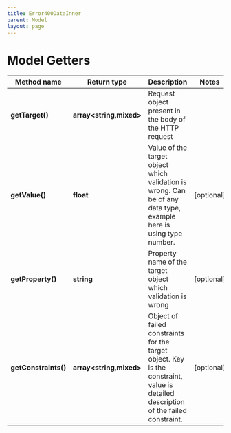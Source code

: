 ```yaml
---
title: Error400DataInner
parent: Model
layout: page
---
```


# Model Getters

Method name | Return type | Description | Notes
------------ | ------------- | ------------- | -------------
**getTarget()** | **array<string,mixed>** | Request object present in the body of the HTTP request |
**getValue()** | **float** | Value of the target object which validation is wrong. Can be of any data type, example here is using type number. | [optional]
**getProperty()** | **string** | Property name of the target object which validation is wrong | [optional]
**getConstraints()** | **array<string,mixed>** | Object of failed constraints for the target object. Key is the constraint, value is detailed description of the failed constraint. | [optional]

